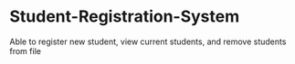 # Student-Registration-System
Able to register new student, view current students, and remove students from file
